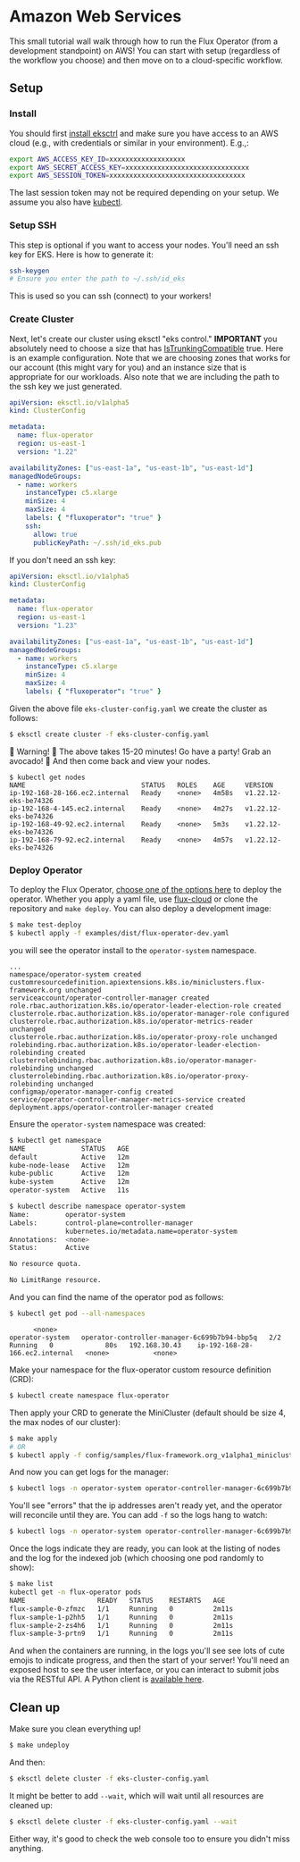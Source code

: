 # Amazon Web Services

This small tutorial wall walk through how to run the Flux Operator (from a development
standpoint) on AWS! You can start with setup (regardless of the workflow you choose)
and then move on to a cloud-specific workflow.

## Setup

### Install

You should first [install eksctrl](https://github.com/weaveworks/eksctl) and make sure you have access to an AWS cloud (e.g.,
with credentials or similar in your environment). E.g.,:

```bash
export AWS_ACCESS_KEY_ID=xxxxxxxxxxxxxxxxxxx
export AWS_SECRET_ACCESS_KEY=xxxxxxxxxxxxxxxxxxxxxxxxxxxxxxx
export AWS_SESSION_TOKEN=xxxxxxxxxxxxxxxxxxxxxxxxxxxxxxxxxx
```
The last session token may not be required depending on your setup.
We assume you also have [kubectl](https://kubernetes.io/docs/tasks/tools/). 


### Setup SSH

This step is optional if you want to access your nodes.
You'll need an ssh key for EKS. Here is how to generate it:

```bash
ssh-keygen
# Ensure you enter the path to ~/.ssh/id_eks
```

This is used so you can ssh (connect) to your workers!

### Create Cluster

Next, let's create our cluster using eksctl "eks control." **IMPORTANT** you absolutely
need to choose a size that has [IsTrunkingCompatible](https://github.com/aws/amazon-vpc-resource-controller-k8s/blob/master/pkg/aws/vpc/limits.go)
true. Here is an example configuration. Note that we are choosing zones that works
for our account (this might vary for you) and an instance size that is appropriate
for our workloads. Also note that we are including the path to the ssh key we just
generated.

```yaml
apiVersion: eksctl.io/v1alpha5
kind: ClusterConfig

metadata:
  name: flux-operator
  region: us-east-1
  version: "1.22"

availabilityZones: ["us-east-1a", "us-east-1b", "us-east-1d"]
managedNodeGroups:
  - name: workers
    instanceType: c5.xlarge
    minSize: 4
    maxSize: 4
    labels: { "fluxoperator": "true" }
    ssh:
      allow: true
      publicKeyPath: ~/.ssh/id_eks.pub
```

If you don't need an ssh key:

```yaml
apiVersion: eksctl.io/v1alpha5
kind: ClusterConfig

metadata:
  name: flux-operator
  region: us-east-1
  version: "1.23"

availabilityZones: ["us-east-1a", "us-east-1b", "us-east-1d"]
managedNodeGroups:
  - name: workers
    instanceType: c5.xlarge
    minSize: 4
    maxSize: 4
    labels: { "fluxoperator": "true" }
```

Given the above file `eks-cluster-config.yaml` we create the cluster as follows:

```bash
$ eksctl create cluster -f eks-cluster-config.yaml
```

🚧️ Warning! 🚧️ The above takes 15-20 minutes! Go have a party! Grab an avocado! 🥑️
And then come back and view your nodes.

```console
$ kubectl get nodes
NAME                             STATUS   ROLES    AGE     VERSION
ip-192-168-28-166.ec2.internal   Ready    <none>   4m58s   v1.22.12-eks-be74326
ip-192-168-4-145.ec2.internal    Ready    <none>   4m27s   v1.22.12-eks-be74326
ip-192-168-49-92.ec2.internal    Ready    <none>   5m3s    v1.22.12-eks-be74326
ip-192-168-79-92.ec2.internal    Ready    <none>   4m57s   v1.22.12-eks-be74326
```

### Deploy Operator 

To deploy the Flux Operator, [choose one of the options here](https://flux-framework.org/flux-operator/getting_started/user-guide.html#production-install) to deploy the operator. Whether you apply a yaml file, use [flux-cloud](https://converged-computing.github.io/flux-cloud) or clone the repository and `make deploy`. You can also deploy a development image:

```bash
$ make test-deploy
$ kubectl apply -f examples/dist/flux-operator-dev.yaml 
```

 you will see the operator install to the `operator-system` namespace.

```console
...
namespace/operator-system created
customresourcedefinition.apiextensions.k8s.io/miniclusters.flux-framework.org unchanged
serviceaccount/operator-controller-manager created
role.rbac.authorization.k8s.io/operator-leader-election-role created
clusterrole.rbac.authorization.k8s.io/operator-manager-role configured
clusterrole.rbac.authorization.k8s.io/operator-metrics-reader unchanged
clusterrole.rbac.authorization.k8s.io/operator-proxy-role unchanged
rolebinding.rbac.authorization.k8s.io/operator-leader-election-rolebinding created
clusterrolebinding.rbac.authorization.k8s.io/operator-manager-rolebinding unchanged
clusterrolebinding.rbac.authorization.k8s.io/operator-proxy-rolebinding unchanged
configmap/operator-manager-config created
service/operator-controller-manager-metrics-service created
deployment.apps/operator-controller-manager created
```

Ensure the `operator-system` namespace was created:

```bash
$ kubectl get namespace
NAME              STATUS   AGE
default           Active   12m
kube-node-lease   Active   12m
kube-public       Active   12m
kube-system       Active   12m
operator-system   Active   11s
```
```bash
$ kubectl describe namespace operator-system
Name:         operator-system
Labels:       control-plane=controller-manager
              kubernetes.io/metadata.name=operator-system
Annotations:  <none>
Status:       Active

No resource quota.

No LimitRange resource.
```

And you can find the name of the operator pod as follows:

```bash
$ kubectl get pod --all-namespaces
```
```console
      <none>
operator-system   operator-controller-manager-6c699b7b94-bbp5q   2/2     Running   0             80s   192.168.30.43    ip-192-168-28-166.ec2.internal   <none>           <none>
```

Make your namespace for the flux-operator custom resource definition (CRD):

```bash
$ kubectl create namespace flux-operator
```

Then apply your CRD to generate the MiniCluster (default should be size 4, the max nodes of our cluster):

```bash
$ make apply
# OR
$ kubectl apply -f config/samples/flux-framework.org_v1alpha1_minicluster.yaml 
```

And now you can get logs for the manager:

```bash
$ kubectl logs -n operator-system operator-controller-manager-6c699b7b94-bbp5q
```

You'll see "errors" that the ip addresses aren't ready yet, and the operator
will reconcile until they are. You can add `-f` so the logs hang to watch:

```bash
$ kubectl logs -n operator-system operator-controller-manager-6c699b7b94-bbp5q -f
```

Once the logs indicate they are ready, you can look at the listing of nodes and the log for
the indexed job (which choosing one pod randomly to show):

```bash
$ make list
kubectl get -n flux-operator pods
NAME                  READY   STATUS    RESTARTS   AGE
flux-sample-0-zfmzc   1/1     Running   0          2m11s
flux-sample-1-p2hh5   1/1     Running   0          2m11s
flux-sample-2-zs4h6   1/1     Running   0          2m11s
flux-sample-3-prtn9   1/1     Running   0          2m11s
```

And when the containers are running, in the logs you'll see
see lots of cute emojis to indicate progress, and then the
start of your server! You'll need an exposed host to see the user
interface, or you can interact to submit jobs via the RESTful API.
A Python client is [available here](https://flux-framework.org/flux-restful-api/getting_started/user-guide.html#python).


## Clean up

Make sure you clean everything up!

```bash
$ make undeploy
```

And then:

```bash
$ eksctl delete cluster -f eks-cluster-config.yaml
```
It might be better to add `--wait`, which will wait until all resources are cleaned up:

```bash
$ eksctl delete cluster -f eks-cluster-config.yaml --wait
```
Either way, it's good to check the web console too to ensure you didn't miss anything.

